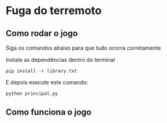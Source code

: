 # Fuga do terremoto

## Como rodar o jogo

Siga os comandos abaixo para que tudo ocorra corretamente

Instale as dependências dentro do terminal

```
pip install -r library.txt

```

E depois execute este comando:
```
python principal.py
```

## Como funciona o jogo